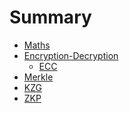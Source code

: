 # Summary

- [Maths](./maths.md)
  <!-- - [Basics](./maths/basics.md) -->
  <!-- - Polynomials
  - Modular arithmetic
  - Finite fields
  - Linear algebra
  - Abstract algebra
  - Elliptic curves -->
- [Encryption-Decryption](./encryption/encryption.md)
  - [ECC](./encryption/ecc.md)
- [Merkle](./merkle.md)
- [KZG](./kzg.md)
- [ZKP](./zkp/zkp.md)
